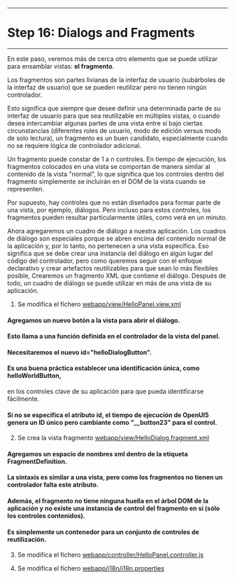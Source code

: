 ********************************
# Step 16: Dialogs and Fragments
********************************

En este paso, veremos más de cerca otro elemento que se puede utilizar para ensamblar vistas: **el fragmento**.

Los fragmentos son partes livianas de la interfaz de usuario (subárboles de la interfaz de usuario) que se pueden reutilizar pero no tienen ningún controlador.


Esto significa que siempre que desee definir una determinada parte de su interfaz de usuario 
para que sea reutilizable en múltiples vistas, o cuando desea intercambiar algunas partes de una vista entre sí bajo ciertas circunstancias (diferentes roles de usuario, modo de edición versus modo de solo lectura), un fragmento es un buen candidato, especialmente cuando no se requiere lógica de controlador adicional.


Un fragmento puede constar de 1 a n controles.
En tiempo de ejecución, los fragmentos colocados en una vista se comportan de manera similar al contenido de la vista "normal", lo que significa que los controles dentro del fragmento simplemente se incluirán en el DOM de la vista cuando se representen.


Por supuesto, hay controles que no están diseñados para formar parte de una vista, por ejemplo, diálogos. Pero incluso para estos controles, los fragmentos pueden resultar particularmente útiles, como verá en un minuto.


Ahora agregaremos un cuadro de diálogo a nuestra aplicación. Los cuadros de diálogo son especiales porque se abren encima del contenido normal de la aplicación y, por lo tanto, 
no pertenecen a una vista específica. Eso significa que se debe crear una instancia del diálogo en algún lugar del código del controlador, pero como queremos seguir con el enfoque declarativo y crear artefactos reutilizables para que sean lo más flexibles posible, Crearemos un fragmento XML que 
contiene el diálogo. Después de todo, un cuadro de diálogo se puede utilizar en más de una vista de su aplicación.


1. Se modifica el fichero [webapp/view/HelloPanel.view.xml](webapp/view/HelloPanel.view.xml)


#### Agregamos un nuevo botón a la vista para abrir el diálogo. 


#### Esto llama a una función definida en el controlador de la vista del panel.

#### Necesitaremos el nuevo **id="helloDialogButton"**.


#### Es una buena práctica establecer una identificación única, como helloWorldButton, 
en los controles clave de su aplicación para que pueda identificarse fácilmente.


#### Si no se especifica el atributo id, el tiempo de ejecución de OpenUI5 genera un ID único pero cambiante como "__button23" para el control.


2. Se crea la vista fragmento [webapp/view/HelloDialog.fragment.xml](webapp/view/HelloDialog.fragment.xml)


#### Agregamos un espacio de nombres xml dentro de la etiqueta FragmentDefinition.


#### La sintaxis es similar a una vista, pero como los fragmentos no tienen un controlador falta este atributo.


#### Además, el fragmento no tiene ninguna huella en el árbol DOM de la aplicación y no existe una instancia de control del fragmento en sí (sólo los controles contenidos). 


#### Es simplemente un contenedor para un conjunto de controles de reutilización.



3. Se modifica el fichero [webapp/controller/HelloPanel.controller.js](webapp/controller/HelloPanel.controller.js)

4. Se modifica el fichero [webapp/i18n/i18n.properties](webapp/i18n/i18n.properties)
